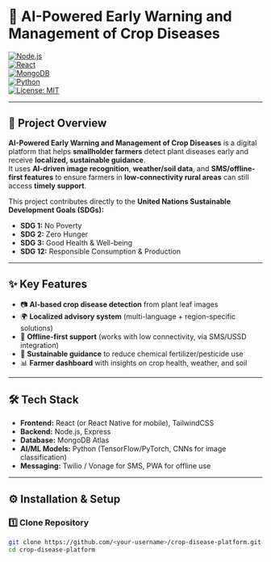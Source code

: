 # 🌱 AI-Powered Early Warning and Management of Crop Diseases

[![Node.js](https://img.shields.io/badge/Node.js-Backend-green?logo=node.js)](https://nodejs.org/)  
[![React](https://img.shields.io/badge/Frontend-React-blue?logo=react)](https://reactjs.org/)  
[![MongoDB](https://img.shields.io/badge/Database-MongoDB_Atlas-brightgreen?logo=mongodb)](https://www.mongodb.com/atlas)  
[![Python](https://img.shields.io/badge/AI-ML_Model-yellow?logo=python)](https://www.python.org/)  
[![License: MIT](https://img.shields.io/badge/License-MIT-red.svg)](./LICENSE)

---

## 📌 Project Overview
**AI-Powered Early Warning and Management of Crop Diseases** is a digital platform that helps **smallholder farmers** detect plant diseases early and receive **localized, sustainable guidance**.  
It uses **AI-driven image recognition**, **weather/soil data**, and **SMS/offline-first features** to ensure farmers in **low-connectivity rural areas** can still access **timely support**.

This project contributes directly to the **United Nations Sustainable Development Goals (SDGs):**
- **SDG 1:** No Poverty  
- **SDG 2:** Zero Hunger  
- **SDG 3:** Good Health & Well-being  
- **SDG 12:** Responsible Consumption & Production  

---

## ✨ Key Features
- 📷 **AI-based crop disease detection** from plant leaf images  
- 🌍 **Localized advisory system** (multi-language + region-specific solutions)  
- 📡 **Offline-first support** (works with low connectivity, via SMS/USSD integration)  
- 🌱 **Sustainable guidance** to reduce chemical fertilizer/pesticide use  
- 📊 **Farmer dashboard** with insights on crop health, weather, and soil  

---

## 🛠️ Tech Stack
- **Frontend:** React (or React Native for mobile), TailwindCSS  
- **Backend:** Node.js, Express  
- **Database:** MongoDB Atlas  
- **AI/ML Models:** Python (TensorFlow/PyTorch, CNNs for image classification)  
- **Messaging:** Twilio / Vonage for SMS, PWA for offline use  

---

## ⚙️ Installation & Setup

### 1️⃣ Clone Repository
```bash
git clone https://github.com/<your-username>/crop-disease-platform.git
cd crop-disease-platform
